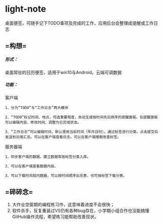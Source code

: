 # light-note

桌面便签，可随手记下TODO事项及完成的工作，应用后台会整理成提醒或工作日志

 

## =构想=

##### 形式：

桌面常驻的日历便签，适用于win10与Android。云端可调数据

##### 功能：

 客户端

```
1、分为“TODO”与“工作日志”两大模块

2、“TODO”标记时间、地点，可选重要程度，自动生成按时间先后排序的提醒面板。在提醒面板可以编辑内容、修改时间、调整为已完成状态。

3、“工作日志”可以编辑时间，默认使用当前时间（年月日时）。通过标签进行分类。点击提交后发送到云端汇总。可以在客户端查看日志。可以在客户端增删改查标签。
```

服务器端

```
1、同步客户端的数据，建立数据库按标签分类入库。

2、可以在客户端查看数据内容。

3、可以下载时间段内数据，可以按时间顺序出总表，也可按标签下载分表。
```

## =碎碎念=

1. 大作业空窗期的编程练习作，这意味着进度不会很快；
2. 软件杀手，反复重装过VS仍有各种bug存在，小学期小组合作也没能搞懂GitHub操作流程，希望练习能帮助改善现状。